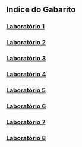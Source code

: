 ﻿## Indice do Gabarito

### [Laboratório 1](https://github.com/corelioBH/design-app-java/tree/Gabarito/Programacao%20Funcional/src/gabarito/laboratorio1/)
### [Laboratório 2](https://github.com/corelioBH/design-app-java/tree/Gabarito/Programacao%20Funcional/src/gabarito/laboratorio2/)
### [Laboratório 3](https://github.com/corelioBH/design-app-java/tree/Gabarito/Programacao%20Funcional/src/gabarito/laboratorio3/)
### [Laboratório 4](https://github.com/corelioBH/design-app-java/tree/Gabarito/Programacao%20Funcional/src/gabarito/laboratorio4/)
### [Laboratório 5](https://github.com/corelioBH/design-app-java/tree/Gabarito/Programacao%20Funcional/src/gabarito/laboratorio5/)
### [Laboratório 6](https://github.com/corelioBH/design-app-java/tree/Gabarito/Programacao%20Funcional/src/gabarito/laboratorio6/)
### [Laboratório 7](https://github.com/corelioBH/design-app-java/tree/Gabarito/Programacao%20Funcional/src/gabarito/laboratorio7/)
### [Laboratório 8](https://github.com/corelioBH/design-app-java/tree/Gabarito/Programacao%20Funcional/src/gabarito/laboratorio8/)
